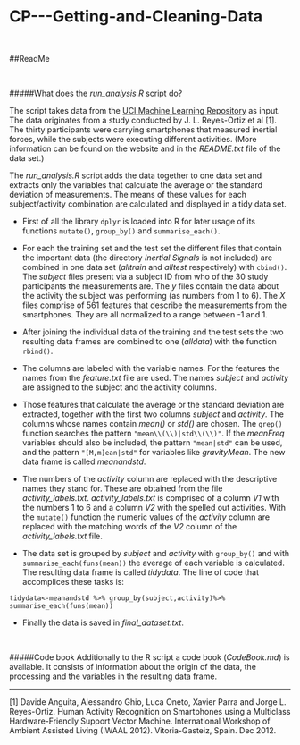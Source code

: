 CP---Getting-and-Cleaning-Data
==============================

<br>

##ReadMe

<br>

#####What does the *run_analysis.R* script do?

The script takes data from the [UCI Machine Learning Repository](http://archive.ics.uci.edu/ml/datasets/Human+Activity+Recognition+Using+Smartphones) as input. The data originates from a study conducted by J. L. Reyes-Ortiz et al [1]. The thirty participants were carrying smartphones that measured inertial forces, while the subjects were executing different activities. (More information can be found on the website and in the *README.txt* file of the data set.)

The *run_analysis.R* script adds the data together to one data set and extracts only the variables that calculate the average or the standard deviation of measurements. The means of these values for each subject/activity combination are calculated and displayed in a tidy data set.

* First of all the library `dplyr` is loaded into R for later usage of its functions `mutate()`, `group_by()` and `summarise_each()`.

* For each the training set and the test set the different files that contain the important data (the directory *Inertial Signals* is not included) are combined in one data set (*alltrain* and *alltest* respectively) with `cbind()`. The *subject* files present via a subject ID from who of the 30 study participants the measurements are. The *y* files contain the data about the activity the subject was performing (as numbers from 1 to 6). The *X* files comprise of 561 features that describe the measurements from the smartphones. They are all normalized to a range between -1 and 1.

* After joining the individual data of the training and the test sets the two resulting data frames are combined to one (*alldata*) with the function `rbind()`.

* The columns are labeled with the variable names. For the features the names from the *feature.txt* file are used. The names *subject* and *activity* are assigned to the subject and the activity columns.

* Those features that calculate the average or the standard deviation are extracted, together with the first two columns *subject* and *activity*. The columns whose names contain *mean()* or *std()* are chosen. The `grep()` function searches the pattern `"mean\\(\\)|std\\(\\)"`. If the *meanFreq* variables should also be included, the pattern `"mean|std"` can be used, and the pattern `"[M,m]ean|std"` for variables like *gravityMean*. The new data frame is called *meanandstd*.

* The numbers of the *activity* column are replaced with the descriptive names they stand for. These are obtained from the file *activity_labels.txt*. *activity_labels.txt* is comprised of a column *V1* with the numbers 1 to 6 and a column *V2* with the spelled out activities. With the `mutate()` function the numeric values of the *activity* column are replaced with the matching words of the *V2* column of the *activity_labels.txt* file. 

* The data set is grouped by *subject* and *activity* with `group_by()` and with `summarise_each(funs(mean))` the average of each variable is calculated. The resulting data frame is called *tidydata*. The line of code that accomplices these tasks is:
```
tidydata<-meanandstd %>% group_by(subject,activity)%>% summarise_each(funs(mean))
```

* Finally the data is saved in *final_dataset.txt*.

<br>


#####Code book
Additionally to the R script a code book (*CodeBook.md*) is available. It consists of information about the origin of the data, the processing and the variables in the resulting data frame.

___

[1] Davide Anguita, Alessandro Ghio, Luca Oneto, Xavier Parra and Jorge L. Reyes-Ortiz. Human Activity Recognition on Smartphones using a Multiclass Hardware-Friendly Support Vector Machine. International Workshop of Ambient Assisted Living (IWAAL 2012). Vitoria-Gasteiz, Spain. Dec 2012.
